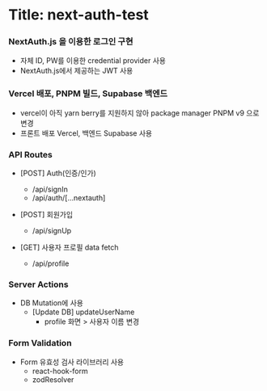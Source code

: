 # Title: next-auth-test

### NextAuth.js 을 이용한 로그인 구현
- 자체 ID, PW를 이용한 credential provider 사용
- NextAuth.js에서 제공하는 JWT 사용

### Vercel 배포, PNPM 빌드, Supabase 백엔드
- vercel이 아직 yarn berry를 지원하지 않아 package manager PNPM v9 으로 변경
- 프론트 배포 Vercel, 백엔드 Supabase 사용

### API Routes
- [POST] Auth(인증/인가)
    - /api/signIn
    - /api/auth/[...nextauth]

- [POST] 회원가입
    - /api/signUp

- [GET] 사용자 프로필 data fetch
    - /api/profile

### Server Actions
- DB Mutation에 사용 
    - [Update DB] updateUserName
        - profile 화면 > 사용자 이름 변경

### Form Validation
- Form 유효성 검사 라이브러리 사용
    - react-hook-form
    - zodResolver
